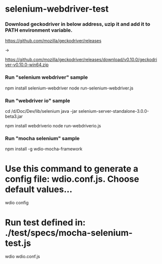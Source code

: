 # selenium-webdriver-test

### Download geckodriver in below address, uzip it and add it to PATH environment variable. 

https://github.com/mozilla/geckodriver/releases

-> 

https://github.com/mozilla/geckodriver/releases/download/v0.10.0/geckodriver-v0.10.0-win64.zip

### Run "selenium webdriver" sample

npm install selenium-webdriver
node run-selenium-webdriver.js

### Run "webdriver io" sample

cd /d/Doc/Dev/lib/selenium
java -jar selenium-server-standalone-3.0.0-beta3.jar

npm install webdriverio
node run-webdriverio.js

### Run "mocha selenium" sample

npm install -g wdio-mocha-framework

# Use this command to generate a config file: wdio.conf.js. Choose default values... 
wdio config

# Run test defined in: ./test/specs/mocha-selenium-test.js
wdio wdio.conf.js

